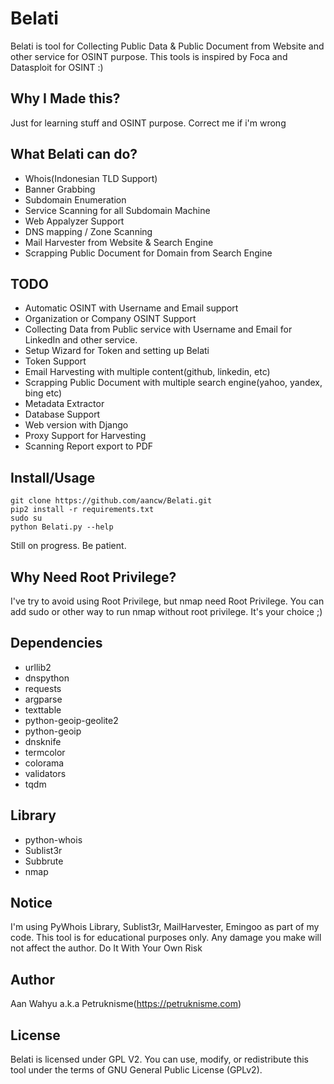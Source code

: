 # Belati
Belati is tool for Collecting Public Data & Public Document from Website and other service for OSINT purpose. This tools is inspired by Foca and Datasploit for OSINT :)

## Why I Made this?
Just for learning stuff and OSINT purpose. Correct me if i'm wrong

## What Belati can do?
- Whois(Indonesian TLD Support)
- Banner Grabbing
- Subdomain Enumeration
- Service Scanning for all Subdomain Machine
- Web Appalyzer Support
- DNS mapping / Zone Scanning
- Mail Harvester from Website & Search Engine
- Scrapping Public Document for Domain from Search Engine

## TODO
- Automatic OSINT with Username and Email support
- Organization or Company OSINT Support
- Collecting Data from Public service with Username and Email for LinkedIn and other service.
- Setup Wizard for Token and setting up Belati
- Token Support
- Email Harvesting with multiple content(github, linkedin, etc)
- Scrapping Public Document with multiple search engine(yahoo, yandex, bing etc)
- Metadata Extractor
- Database Support
- Web version with Django
- Proxy Support for Harvesting
- Scanning Report export to PDF

## Install/Usage
```
git clone https://github.com/aancw/Belati.git
pip2 install -r requirements.txt
sudo su
python Belati.py --help
```

Still on progress. Be patient.

## Why Need Root Privilege?

I've try to avoid using Root Privilege, but nmap need Root Privilege. You can add sudo or other way to run nmap without root privilege. It's your choice ;)

## Dependencies
- urllib2
- dnspython
- requests
- argparse
- texttable
- python-geoip-geolite2
- python-geoip
- dnsknife
- termcolor
- colorama
- validators
- tqdm

## Library
- python-whois
- Sublist3r
- Subbrute
- nmap

## Notice
I'm using PyWhois Library, Sublist3r, MailHarvester, Emingoo as part of my code. This tool is for educational purposes only. Any damage you make will not affect the author. Do It With Your Own Risk

## Author
Aan Wahyu a.k.a Petruknisme(https://petruknisme.com)

## License
Belati is licensed under GPL V2. You can use, modify, or redistribute this tool under the terms of GNU General Public License (GPLv2).
